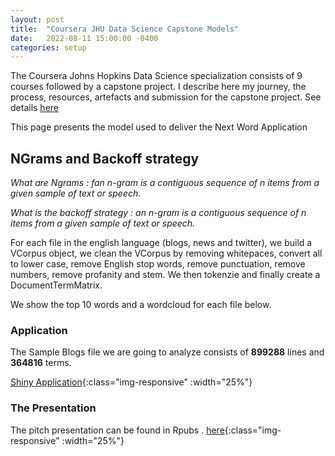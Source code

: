 ```yaml
---
layout: post
title:  "Coursera JHU Data Science Capstone Models"
date:   2022-08-11 15:00:00 -0400
categories: setup
---
```

The Coursera Johns Hopkins Data Science specialization consists of 9 courses followed by a capstone project. I describe here my journey, the process, resources, artefacts and submission for the capstone project. See details [here](https://www.coursera.org/learn/data-science-project)

This page presents the model used to deliver the Next Word Application

## NGrams and Backoff strategy

*What are Ngrams : fan n-gram is a contiguous sequence of n items from a given sample of text or speech.*

*What is the backoff strategy : an n-gram is a contiguous sequence of n items from a given sample of text or speech.*

For each file in the english language (blogs, news and twitter), we build a VCorpus object, we clean the VCorpus by removing whitepaces, convert all to lower case, remove English stop words, remove punctuation, remove numbers, remove profanity and stem. We then tokenzie and finally create a DocumentTermMatrix.

We show the top 10 words and a wordcloud for each file below.

### Application
The Sample Blogs file we are going to analyze consists of **899288** lines and **364816** terms.

[Shiny Application](https://bluebonobo.shinyapps.io/CapstoneProjectShinyApp/){:class="img-responsive" :width="25%"}

### The Presentation

The pitch presentation can be found in Rpubs .
[here](https://rpubs.com/bluebonobo/capstoneproject){:class="img-responsive" :width="25%"}

